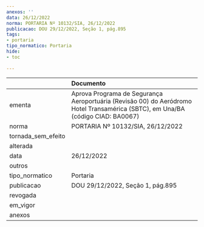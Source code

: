 ```yaml
---
anexos: ''
data: 26/12/2022
norma: PORTARIA Nº 10132/SIA, 26/12/2022
publicacao: DOU 29/12/2022, Seção 1, pág.895
tags:
- portaria
tipo_normatico: Portaria
hide: 
- toc 
 
---
```


|                    | Documento                                                                                                                       |
|:-------------------|:--------------------------------------------------------------------------------------------------------------------------------|
| ementa             | Aprova Programa de Segurança Aeroportuária (Revisão 00) do Aeródromo Hotel Transamérica (SBTC), em Una/BA (código CIAD: BA0067) |
| norma              | PORTARIA Nº 10132/SIA, 26/12/2022                                                                                               |
| tornada_sem_efeito |                                                                                                                                 |
| alterada           |                                                                                                                                 |
| data               | 26/12/2022                                                                                                                      |
| outros             |                                                                                                                                 |
| tipo_normatico     | Portaria                                                                                                                        |
| publicacao         | DOU 29/12/2022, Seção 1, pág.895                                                                                                |
| revogada           |                                                                                                                                 |
| em_vigor           |                                                                                                                                 |
| anexos             |                                                                                                                                 |